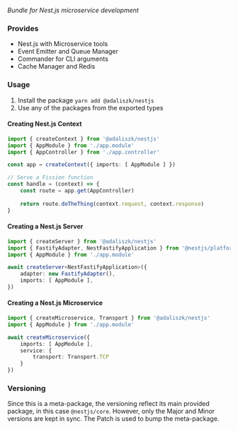 _Bundle for Nest.js microservice development_

### Provides

- Nest.js with Microservice tools
- Event Emitter and Queue Manager
- Commander for CLI arguments
- Cache Manager and Redis

### Usage

1. Install the package `yarn add @adaliszk/nestjs`
2. Use any of the packages from the exported types

#### Creating Nest.js Context

```typescript
import { createContext } from '@adaliszk/nestjs'
import { AppModule } from './app.module'
import { AppController } from './app.controller'

const app = createContext({ imports: [ AppModule ] })

// Serve a Fission function
const handle = (context) => {
    const route = app.get(AppController)
    
    return route.doTheThing(context.request, context.response)
}
```

#### Creating a Nest.js Server

```typescript
import { createServer } from '@adaliszk/nestjs'
import { FastifyAdapter, NestFastifyApplication } from '@nestjs/platform-fastify'
import { AppModule } from './app.module'

await createServer<NestFastifyApplication>({
    adapter: new FastifyAdapter(),
    imports: [ AppModule ],
})

```

#### Creating a Nest.js Microservice

```typescript
import { createMicroservice, Transport } from '@adaliszk/nestjs'
import { AppModule } from './app.module'

await createMicroservice({
    imports: [ AppModule ],
    service: {
        transport: Transport.TCP
    }
})

```


### Versioning

Since this is a meta-package, the versioning reflect its main provided package, in this case `@nestjs/core`. However,
only the Major and Minor versions are kept in sync. The Patch is used to bump the meta-package.
